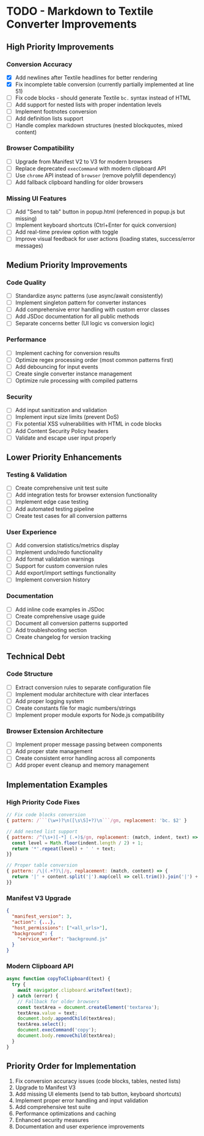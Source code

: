 # TODO - Markdown to Textile Converter Improvements

## High Priority Improvements

### Conversion Accuracy

- [x] Add newlines after Textile headlines for better rendering
- [x] Fix incomplete table conversion (currently partially implemented at line 51)
- [ ] Fix code blocks - should generate Textile `bc.` syntax instead of HTML
- [ ] Add support for nested lists with proper indentation levels
- [ ] Implement footnotes conversion
- [ ] Add definition lists support
- [ ] Handle complex markdown structures (nested blockquotes, mixed content)

### Browser Compatibility

- [ ] Upgrade from Manifest V2 to V3 for modern browsers
- [ ] Replace deprecated `execCommand` with modern clipboard API
- [ ] Use `chrome` API instead of `browser` (remove polyfill dependency)
- [ ] Add fallback clipboard handling for older browsers

### Missing UI Features

- [ ] Add "Send to tab" button in popup.html (referenced in popup.js but missing)
- [ ] Implement keyboard shortcuts (Ctrl+Enter for quick conversion)
- [ ] Add real-time preview option with toggle
- [ ] Improve visual feedback for user actions (loading states, success/error messages)

## Medium Priority Improvements

### Code Quality

- [ ] Standardize async patterns (use async/await consistently)
- [ ] Implement singleton pattern for converter instances
- [ ] Add comprehensive error handling with custom error classes
- [ ] Add JSDoc documentation for all public methods
- [ ] Separate concerns better (UI logic vs conversion logic)

### Performance

- [ ] Implement caching for conversion results
- [ ] Optimize regex processing order (most common patterns first)
- [ ] Add debouncing for input events
- [ ] Create single converter instance management
- [ ] Optimize rule processing with compiled patterns

### Security

- [ ] Add input sanitization and validation
- [ ] Implement input size limits (prevent DoS)
- [ ] Fix potential XSS vulnerabilities with HTML in code blocks
- [ ] Add Content Security Policy headers
- [ ] Validate and escape user input properly

## Lower Priority Enhancements

### Testing & Validation

- [ ] Create comprehensive unit test suite
- [ ] Add integration tests for browser extension functionality
- [ ] Implement edge case testing
- [ ] Add automated testing pipeline
- [ ] Create test cases for all conversion patterns

### User Experience

- [ ] Add conversion statistics/metrics display
- [ ] Implement undo/redo functionality
- [ ] Add format validation warnings
- [ ] Support for custom conversion rules
- [ ] Add export/import settings functionality
- [ ] Implement conversion history

### Documentation

- [ ] Add inline code examples in JSDoc
- [ ] Create comprehensive usage guide
- [ ] Document all conversion patterns supported
- [ ] Add troubleshooting section
- [ ] Create changelog for version tracking

## Technical Debt

### Code Structure

- [ ] Extract conversion rules to separate configuration file
- [ ] Implement modular architecture with clear interfaces
- [ ] Add proper logging system
- [ ] Create constants file for magic numbers/strings
- [ ] Implement proper module exports for Node.js compatibility

### Browser Extension Architecture

- [ ] Implement proper message passing between components
- [ ] Add proper state management
- [ ] Create consistent error handling across all components
- [ ] Add proper event cleanup and memory management

## Implementation Examples

### High Priority Code Fixes


```javascript
// Fix code blocks conversion
{ pattern: /```(\w+)?\n([\s\S]+?)\n```/gm, replacement: 'bc. $2' }

// Add nested list support
{ pattern: /^(\s+)[-*] (.+)$/gm, replacement: (match, indent, text) => {
  const level = Math.floor(indent.length / 2) + 1;
  return '*'.repeat(level) + ' ' + text;
}}

// Proper table conversion
{ pattern: /\|(.+?)\|/g, replacement: (match, content) => {
  return '|' + content.split('|').map(cell => cell.trim()).join('|') + '|';
}}
```

### Manifest V3 Upgrade

```json
{
  "manifest_version": 3,
  "action": {...},
  "host_permissions": ["<all_urls>"],
  "background": {
    "service_worker": "background.js"
  }
}
```

### Modern Clipboard API

```javascript
async function copyToClipboard(text) {
  try {
    await navigator.clipboard.writeText(text);
  } catch (error) {
    // Fallback for older browsers
    const textArea = document.createElement('textarea');
    textArea.value = text;
    document.body.appendChild(textArea);
    textArea.select();
    document.execCommand('copy');
    document.body.removeChild(textArea);
  }
}
```

## Priority Order for Implementation
1. Fix conversion accuracy issues (code blocks, tables, nested lists)
2. Upgrade to Manifest V3
3. Add missing UI elements (send to tab button, keyboard shortcuts)
4. Implement proper error handling and input validation
5. Add comprehensive test suite
6. Performance optimizations and caching
7. Enhanced security measures
8. Documentation and user experience improvements